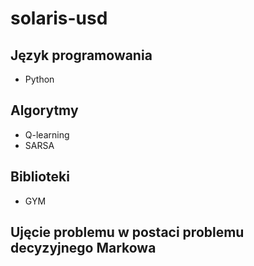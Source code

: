 # solaris-usd
## Język programowania
+ Python
## Algorytmy
+ Q-learning
+ SARSA
## Biblioteki
+ GYM
## Ujęcie problemu w postaci problemu decyzyjnego Markowa
